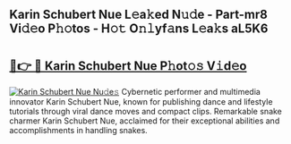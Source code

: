 ## Karin Schubert Nue L𝚎a𝚔ed N𝚞𝚍e - Part-mr8 Vi𝚍𝚎o P𝚑𝚘tos - H𝚘𝚝 O𝚗𝚕yf𝚊ns L𝚎a𝚔s aL5K6

# <h2><a href="http://kf53bgu.oniu.top/?m=Karin+Schubert+Nue">🔗👉 🔴 Karin Schubert Nue P𝚑ot𝚘𝚜 V𝚒d𝚎o</a></h2>

[![Karin Schubert Nue Nu𝚍e𝚜](https://i.imgur.com/0qMVB7G.gif)](http://kf53bgu.oniu.top/?m=Karin+Schubert+Nue)
Cybernetic performer and multimedia innovator Karin Schubert Nue, known for publishing dance and lifestyle tutorials through viral dance moves and compact clips. Remarkable snake charmer Karin Schubert Nue, acclaimed for their exceptional abilities and accomplishments in handling snakes.  
